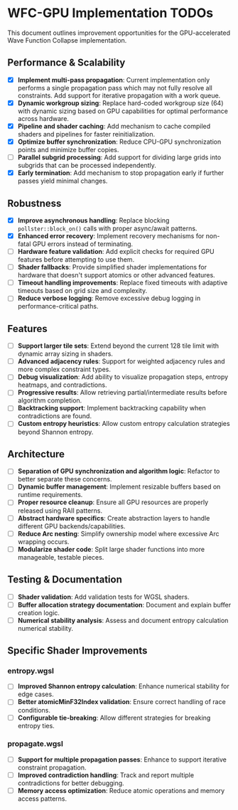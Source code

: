 # WFC-GPU Implementation TODOs

This document outlines improvement opportunities for the GPU-accelerated Wave Function Collapse implementation.

## Performance & Scalability

- [x] **Implement multi-pass propagation**: Current implementation only performs a single propagation pass which may not fully resolve all constraints. Add support for iterative propagation with a work queue.
- [x] **Dynamic workgroup sizing**: Replace hard-coded workgroup size (64) with dynamic sizing based on GPU capabilities for optimal performance across hardware.
- [x] **Pipeline and shader caching**: Add mechanism to cache compiled shaders and pipelines for faster reinitialization.
- [x] **Optimize buffer synchronization**: Reduce CPU-GPU synchronization points and minimize buffer copies.
- [ ] **Parallel subgrid processing**: Add support for dividing large grids into subgrids that can be processed independently.
- [x] **Early termination**: Add mechanism to stop propagation early if further passes yield minimal changes.

## Robustness

- [x] **Improve asynchronous handling**: Replace blocking `pollster::block_on()` calls with proper async/await patterns.
- [x] **Enhanced error recovery**: Implement recovery mechanisms for non-fatal GPU errors instead of terminating.
- [ ] **Hardware feature validation**: Add explicit checks for required GPU features before attempting to use them.
- [ ] **Shader fallbacks**: Provide simplified shader implementations for hardware that doesn't support atomics or other advanced features.
- [ ] **Timeout handling improvements**: Replace fixed timeouts with adaptive timeouts based on grid size and complexity.
- [ ] **Reduce verbose logging**: Remove excessive debug logging in performance-critical paths.

## Features

- [ ] **Support larger tile sets**: Extend beyond the current 128 tile limit with dynamic array sizing in shaders.
- [ ] **Advanced adjacency rules**: Support for weighted adjacency rules and more complex constraint types.
- [ ] **Debug visualization**: Add ability to visualize propagation steps, entropy heatmaps, and contradictions.
- [ ] **Progressive results**: Allow retrieving partial/intermediate results before algorithm completion.
- [ ] **Backtracking support**: Implement backtracking capability when contradictions are found.
- [ ] **Custom entropy heuristics**: Allow custom entropy calculation strategies beyond Shannon entropy.

## Architecture

- [ ] **Separation of GPU synchronization and algorithm logic**: Refactor to better separate these concerns.
- [ ] **Dynamic buffer management**: Implement resizable buffers based on runtime requirements.
- [ ] **Proper resource cleanup**: Ensure all GPU resources are properly released using RAII patterns.
- [ ] **Abstract hardware specifics**: Create abstraction layers to handle different GPU backends/capabilities.
- [ ] **Reduce Arc nesting**: Simplify ownership model where excessive Arc wrapping occurs.
- [ ] **Modularize shader code**: Split large shader functions into more manageable, testable pieces.

## Testing & Documentation

- [ ] **Shader validation**: Add validation tests for WGSL shaders.
- [ ] **Buffer allocation strategy documentation**: Document and explain buffer creation logic.
- [ ] **Numerical stability analysis**: Assess and document entropy calculation numerical stability.

## Specific Shader Improvements

### entropy.wgsl

- [ ] **Improved Shannon entropy calculation**: Enhance numerical stability for edge cases.
- [ ] **Better atomicMinF32Index validation**: Ensure correct handling of race conditions.
- [ ] **Configurable tie-breaking**: Allow different strategies for breaking entropy ties.

### propagate.wgsl

- [ ] **Support for multiple propagation passes**: Enhance to support iterative constraint propagation.
- [ ] **Improved contradiction handling**: Track and report multiple contradictions for better debugging.
- [ ] **Memory access optimization**: Reduce atomic operations and memory access patterns.
